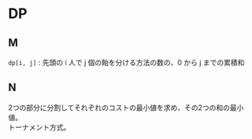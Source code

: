 # DP

## M
`dp[i, j]` : 先頭の i 人で j 個の飴を分ける方法の数の、0 から j までの累積和

## N
2つの部分に分割してそれぞれのコストの最小値を求め、その2つの和の最小値。  
トーナメント方式。
